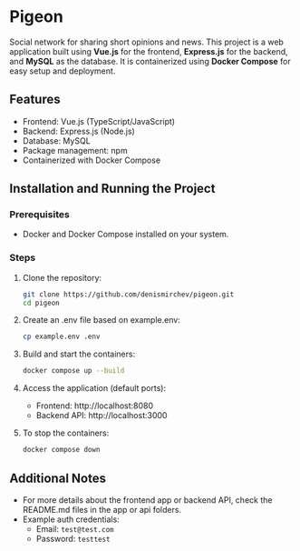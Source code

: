 # Pigeon

Social network for sharing short opinions and news.
This project is a web application built using **Vue.js** for the frontend, **Express.js** for the backend, and **MySQL** as the database. It is containerized using **Docker Compose** for easy setup and deployment.

## Features
- Frontend: Vue.js (TypeScript/JavaScript)
- Backend: Express.js (Node.js)
- Database: MySQL
- Package management: npm
- Containerized with Docker Compose

## Installation and Running the Project

### Prerequisites
- Docker and Docker Compose installed on your system.

### Steps
1. Clone the repository:
   ```bash
   git clone https://github.com/denismirchev/pigeon.git
   cd pigeon
   ```
   
2. Create an .env file based on example.env:
    ```bash
    cp example.env .env
    ```
    
3. Build and start the containers:
   ```bash
   docker compose up --build
   ```
   
4. Access the application (default ports):
   - Frontend: http://localhost:8080
   - Backend API: http://localhost:3000

5. To stop the containers:
   ```bash
   docker compose down
   ```

## Additional Notes
- For more details about the frontend app or backend API, check the README.md files in the app or api folders.
- Example auth credentials:
  - Email: `test@test.com`
  - Password: `testtest`

